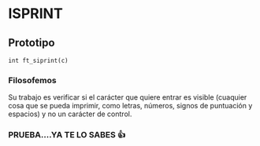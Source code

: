 # ISPRINT
## Prototipo
``` int ft_siprint(c) ```

### Filosofemos
Su trabajo es verificar si el carácter que quiere entrar es visible (cuaquier cosa que  se pueda 
imprimir, como letras, números, signos de puntuación  y espacios) y no un carácter de control.

### PRUEBA....YA TE LO SABES 👍
